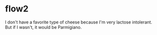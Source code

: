# flow2

I don't have a favorite type of cheese because I'm very lactose intolerant. But if I wasn't, it would be Parmigiano.
